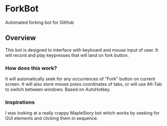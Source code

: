 # ForkBot
Automated forking bot for GitHub

## Overview
This bot is designed to interface with keyboard and mouse input of user. It will record and play keypresses that will land on fork button.

### How does this work?
It will automatically seek for any occurrences of "Fork" button on current screen. It will also store mouse press coordinates of tabs, or will use Alt-Tab to switch between windows. Based on AutoHotkey.

### Inspirations
I was looking at a really crappy MapleStory bot which works by seeking for GUI elements and clicking them in sequence.
